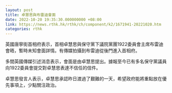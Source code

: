 ```yaml
---
layout: post
title: 卓慧思與布雷迪會面
date: 2022-10-20 19:35:30.000000000 +08:00
link: https://news.rthk.hk/rthk/ch/component/k2/1671941-20221020.htm
categories: rthk
---
```


英國唐寧街首相府表示，首相卓慧思與保守黨下議院黨團1922委員會主席布雷迪會晤，暫時未知會面詳情。有傳媒拍攝到布雷迪從後門進入首相府。

多間英國傳媒引述消息表示，會面是由卓慧思提出。據報至今已有多名保守黨議員向1922委員會提交對卓慧思表達不信任的信件。

卓慧思發言人表示，卓慧思承認昨日渡過了艱難的一天，希望政府能將重點放在優先事項上，少點關注政治。
